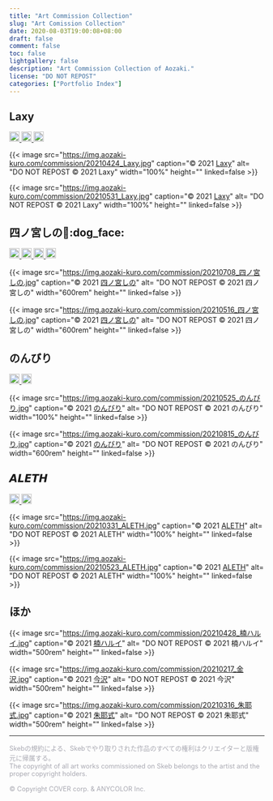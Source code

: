 ```yaml
---
title: "Art Commission Collection"
slug: "Art Comission Collection"
date: 2020-08-03T19:00:08+08:00
draft: false
comment: false
toc: false
lightgallery: false
description: "Art Commission Collection of Aozaki."
license: "DO NOT REPOST"
categories: ["Portfolio Index"]
---
```


## Laxy

<!--Badge-->

<p>
    <!--twitter-->
    <a href="https://twitter.com/laxyiii" target="_blank" rel="noopener noreferrer">
        <img src="https://img.shields.io/badge/Twitter-@laxyiii-0075bd?style=flat-square&logo=twitter" height="20">
    </a>
    <!--Pixiv-->
    <a href="https://www.pixiv.net/users/11373368" target="_blank" rel="noopener noreferrer">
        <img src="https://img.shields.io/badge/Pixiv-Laxy-0096FA?style=flat-square&logo=pixiv" height="20">
    </a>
    <a href="https://space.bilibili.com/11364339" target="_blank" rel="noopener noreferrer">
        <img src="https://img.shields.io/badge/Bilibili-Laxyiii-ea7b99?style=flat-square&logo=bilibili&logoColor=ea7b99" height="20">
    </a>
</p>

<!--Artworks-->

{{< image src="https://img.aozaki-kuro.com/commission/20210424_Laxy.jpg" caption="© 2021 [Laxy](https://twitter.com/laxyiii/status/1385985122332155908)" alt= "DO NOT REPOST © 2021 Laxy" width="100%" height="" linked=false >}}

{{< image src="https://img.aozaki-kuro.com/commission/20210531_Laxy.jpg" caption="© 2021 [Laxy](https://twitter.com/laxyiii/status/1402415053567975424)" alt= "DO NOT REPOST © 2021 Laxy" width="100%" height="" linked=false >}}

## 四ノ宮しの:bread::dog_face:

<!--Badge-->

<p>
    <!--twitter-->
    <a href="https://twitter.com/sinosino141" target="_blank" rel="noopener noreferrer">
        <img src="https://img.shields.io/badge/Twitter-@sinosino141-0075bd?style=flat-square&logo=twitter" height="20">
    </a>
    <!--Pixiv-->
    <a href="https://www.pixiv.net/users/57822910" target="_blank" rel="noopener noreferrer">
        <img src="https://img.shields.io/badge/Pixiv-四ノ宮しの-0096FA?style=flat-square&logo=pixiv" height="20">
    </a>
    <!--Skeb-->
    <a href="https://skeb.jp/@sinosino141" target="_blank" rel="noopener noreferrer">
        <img src="https://img.aozaki-kuro.com/commission/skeb-四ノ宮しの.svg" height="20">
    </a>
    <!--YouTube-->
    <a href="https://www.youtube.com/channel/UCVSo57Qzt2JtuTqE-pLBHCA" target="_blank" rel="noopener noreferrer">
        <img src="https://img.shields.io/badge/YouTube-Shinomiya%20Channel-d40000?style=flat-square&logo=youtube" height="20">
    </a>
</p>

<!--Artworks-->

{{< image src="https://img.aozaki-kuro.com/commission/20210708_四ノ宮しの.jpg" caption="© 2021 [四ノ宮しの](https://twitter.com/sinosino141/status/1413111074363113475)" alt= "DO NOT REPOST © 2021 四ノ宮しの" width="600rem" height="" linked=false >}}

{{< image src="https://img.aozaki-kuro.com/commission/20210516_四ノ宮しの.jpg" caption="© 2021 [四ノ宮しの](https://twitter.com/sinosino141/status/1393899030342782977)" alt= "DO NOT REPOST © 2021 四ノ宮しの" width="600rem" height="" linked=false >}}

## のんびり

<!--Badge-->

<p>
    <!--Twitter-->
    <a href="https://twitter.com/nonbi_re" target="_blank" rel="noopener noreferrer">
        <img src="https://img.shields.io/badge/Twitter-@nonbi__re-0075bd?style=flat-square&logo=twitter" height="20">
    </a>
    <!--Pixiv-->
    <a href="https://www.pixiv.net/users/8249246" target="_blank" rel="noopener noreferrer">
        <img src="https://img.shields.io/badge/Pixiv-のんびり-0096FA?style=flat-square&logo=pixiv" height="20">
    </a>
</p>

<!--Artworks-->

{{< image src="https://img.aozaki-kuro.com/commission/20210525_のんびり.jpg" caption="© 2021 [のんびり](https://twitter.com/nonbi_re/status/1397497316060270600)" alt= "DO NOT REPOST © 2021 のんびり" width="100%" height="" linked=false >}}

{{< image src="https://img.aozaki-kuro.com/commission/20210815_のんびり.jpg" caption="© 2021 [のんびり]()" alt= "DO NOT REPOST © 2021 のんびり" width="600rem" height="" linked=false >}}

## 𝘼𝙇𝙀𝙏𝙃

<!--Badge-->

<p>
    <!--twitter-->
    <a href="https://twitter.com/riva_poul" target="_blank" rel="noopener noreferrer">
        <img src="https://img.shields.io/badge/Twitter-@riva__poul-0075bd?style=flat-square&logo=twitter" height="20">
    </a>
    <!--Pixiv-->
    <a href="https://www.pixiv.net/users/37739877" target="_blank" rel="noopener noreferrer">
        <img src="https://img.shields.io/badge/Pixiv-𝘼𝙇𝙀𝙏𝙃-0096FA?style=flat-square&logo=pixiv" height="20">
    </a>
</p>

<!--Artworks-->

{{< image src="https://img.aozaki-kuro.com/commission/20210331_ALETH.jpg" caption="© 2021 [ALETH](https://twitter.com/riva_poul/status/1377187662084341760)" alt= "DO NOT REPOST © 2021 ALETH" width="100%" height="" linked=false >}}

{{< image src="https://img.aozaki-kuro.com/commission/20210523_ALETH.jpg" caption="© 2021 [ALETH](https://twitter.com/riva_poul/status/1396390446390300674)" alt= "DO NOT REPOST © 2021 ALETH" width="100%" height="" linked=false >}}

## ほか

{{< image src="https://img.aozaki-kuro.com/commission/20210428_楠ハルイ.jpg" caption="© 2021 [楠ハルイ](https://twitter.com/hr_x9_/status/1387324035655036930)" alt= "DO NOT REPOST © 2021 楠ハルイ" width="500rem" height="" linked=false >}}

{{< image src="https://img.aozaki-kuro.com/commission/20210217_金沢.jpg" caption="© 2021 [今沢](https://twitter.com/animarcat)" alt= "DO NOT REPOST © 2021 今沢" width="500rem" height="" linked=false >}}

{{< image src="https://img.aozaki-kuro.com/commission/20210316_朱耶式.jpg" caption="© 2021 [朱耶式](https://twitter.com/akaya_siki/status/1371584249745186817)" alt= "DO NOT REPOST © 2021 朱耶式" width="500rem" height="" linked=false >}}

---

<p style="font-size: 0.8rem; color: #a9a9b2">
Skebの規約による、Skebでやり取りされた作品のすべての権利はクリエイターと版権元に帰属する。
<br>
The copyright of all art works commissioned on Skeb belongs to the artist and the proper copyright holders.
<br>
<br>
© Copyright COVER corp. & ANYCOLOR Inc.
</p>
